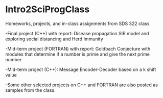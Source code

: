 # Intro2SciProgClass
Homeworks, projects, and in-class assignments from SDS 322 class

-Final project (C++) with report: Disease propagation SIR model and exploring social distancing and Herd Immunity 

-Mid-term project (FORTRAN) with report: Goldbach Conjecture with modules that determine if a number is prime and give the next prime number

-Mid-term project (C++): Message Encoder-Decoder based on a k shift value


-Some other selected projects on C++ and FORTRAN are also posted as samples from the class.
